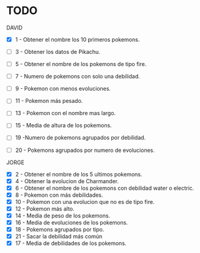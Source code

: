 # TODO

DAVID
- [x] 1 - Obtener el nombre los 10 primeros pokemons.
- [ ]  3 - Obtener los datos de Pikachu.
- [ ]  5 - Obtener el nombre de los pokemons de tipo fire.
- [ ] 7 - Numero de pokemons con solo una debilidad.
- [ ] 9 - Pokemon con menos evoluciones.
- [ ] 11 - Pokemon más pesado.
- [ ] 13 - Pokemon con el nombre mas largo.
- [ ] 15 - Media de altura de los pokemons.
- [ ] 19 -Numero de pokemons agrupados por debilidad.
- [ ] 20 - Pokemons agrupados por numero de evoluciones.


JORGE
- [x] 2 - Obtener el nombre de los 5 ultimos pokemons.
- [x] 4 - Obtener la evolucion de Charmander.
- [x] 6 - Obtener el nombre de los pokemons con debilidad water o electric.
- [x] 8 - Pokemon con más debilidades.
- [x] 10 - Pokemon con una evolucion que no es de tipo fire.
- [x] 12 - Pokemon más alto.
- [x] 14 - Media de peso de los pokemons.
- [x] 16 - Media de evoluciones de los pokemons.
- [x] 18 - Pokemons agrupados por tipo.
- [x] 21 - Sacar la debilidad más común
- [x] 17 - Media de debilidades de los pokemons.